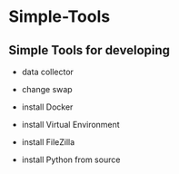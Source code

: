 # Simple-Tools
Simple Tools for developing
---

 - data collector

 - change swap

 - install Docker  
 - install Virtual Environment
 - install FileZilla
 - install Python from source